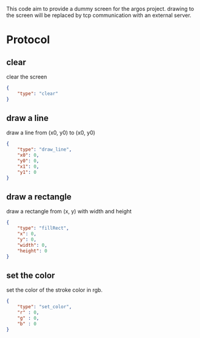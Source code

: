 This code aim to provide a dummy screen for the argos project.
drawing to the screen will be replaced by tcp communication with an external server.

# Protocol
## clear
clear the screen
```json
{
    "type": "clear"
}
```

## draw a line
draw a line from (x0, y0) to (x0, y0)
```json
{
    "type": "draw_line",
    "x0": 0,
    "y0": 0,
    "x1": 0,
    "y1": 0
}
```

## draw a rectangle
draw a rectangle from (x, y) with width and height
```json
{
    "type": "fillRect",
    "x": 0,
    "y": 0,
    "width": 0,
    "height": 0
}
```
## set the color
set the color of the stroke color in rgb.
```json
{
    "type": "set_color",
    "r" : 0,
    "g" : 0,
    "b" : 0
}

